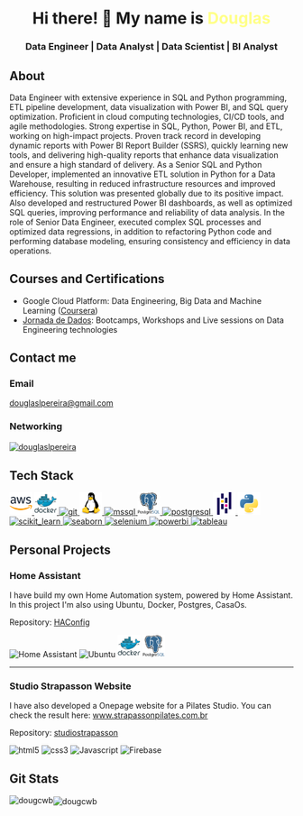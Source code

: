 <h1 align="center"> Hi there! 👋 My name is <span style="color:#FF8">Douglas</h1>

<h3 align="center">Data Engineer | Data Analyst | Data Scientist | BI Analyst</h3>

<!--

<a href="https://github.com/ryo-ma/github-profile-trophy"><h2>🏆 Github Profile Trophy</h2></a>
<p align="left"> <a href="https://github.com/ryo-ma/github-profile-trophy"><img src="https://github-profile-trophy.vercel.app/?username=dougcwb&theme=onedark&no-frame=true" alt="dougcwb" /></a> </p>
<img alt="Static Badge" src="https://img.shields.io/badge/Experience-15%20years-red">
-->
<h2>About</h2>
<p align="left">Data Engineer with extensive experience in SQL and Python programming, ETL pipeline development, data visualization with Power BI, and SQL query optimization. Proficient in cloud computing technologies, CI/CD tools, and agile methodologies. Strong expertise in SQL, Python, Power BI, and ETL, working on high-impact projects. Proven track record in developing dynamic reports with Power BI Report Builder (SSRS), quickly learning new tools, and delivering high-quality reports that enhance data visualization and ensure a high standard of delivery. As a Senior SQL and Python Developer, implemented an innovative ETL solution in Python for a Data Warehouse, resulting in reduced infrastructure resources and improved efficiency. This solution was presented globally due to its positive impact. Also developed and restructured Power BI dashboards, as well as optimized SQL queries, improving performance and reliability of data analysis. In the role of Senior Data Engineer, executed complex SQL processes and optimized data regressions, in addition to refactoring Python code and performing database modeling, ensuring consistency and efficiency in data operations.</p>
<h2>Courses and Certifications</h2>
<ul>
<li>Google Cloud Platform: Data Engineering, Big Data and Machine Learning (<a href="https://www.coursera.org/account/accomplishments/specialization/ESBWG2R2C7XZ" target="blank">Coursera</a>)</li>
<li><a href="https://suajornadadedados.com.br/" target="blank">Jornada de Dados</a>: Bootcamps, Workshops and Live sessions on Data Engineering technologies</li>
</ul>


<h2>Contact me</h2>
<h3 align="left">Email</h3>
<p align="left"><a href="mailto:douglaslpereira@gmail.com">douglaslpereira@gmail.com</a></p>

<h3 align="left">Networking</h3>
<p align="left">
<a href="https://linkedin.com/in/douglaslpereira" target="blank"><img align="center" src="https://raw.githubusercontent.com/rahuldkjain/github-profile-readme-generator/master/src/images/icons/Social/linked-in-alt.svg" alt="douglaslpereira" height="40" /></a>
</p>

<h2>Tech Stack</h2>
<p align="left"><a href="https://aws.amazon.com" target="_blank" rel="noreferrer"> <img src="https://raw.githubusercontent.com/devicons/devicon/master/icons/amazonwebservices/amazonwebservices-original-wordmark.svg" alt="aws" height="40"/> </a> 
<a href="https://www.docker.com/" target="_blank" rel="noreferrer"> <img src="https://raw.githubusercontent.com/devicons/devicon/master/icons/docker/docker-original-wordmark.svg" alt="docker" height="40"/> </a> 
<a href="https://git-scm.com/" target="_blank" rel="noreferrer"> <img src="https://www.vectorlogo.zone/logos/git-scm/git-scm-icon.svg" alt="git" height="40"/> </a> 
<a href="https://www.linux.org/" target="_blank" rel="noreferrer"> <img src="https://raw.githubusercontent.com/devicons/devicon/master/icons/linux/linux-original.svg" alt="linux" height="40"/> </a> 
<a href="https://www.microsoft.com/en-us/sql-server" target="_blank" rel="noreferrer"> <img src="https://www.svgrepo.com/show/303229/microsoft-sql-server-logo.svg" alt="mssql" height="40"/> </a> <a href="https://www.postgresql.org" target="_blank" rel="noreferrer"> <img src="https://raw.githubusercontent.com/devicons/devicon/master/icons/postgresql/postgresql-original-wordmark.svg" alt="postgresql" height="40"/> </a> 
<a href="https://www.oracle.com/database/" target="_blank" rel="noreferrer"> <img src="https://www.svgrepo.com/show/355152/oracle.svg" alt="postgresql" height="40"/> </a>
<a href="https://pandas.pydata.org/" target="_blank" rel="noreferrer"> <img src="https://raw.githubusercontent.com/devicons/devicon/2ae2a900d2f041da66e950e4d48052658d850630/icons/pandas/pandas-original.svg" alt="pandas" height="40"/> </a> <a href="https://www.python.org" target="_blank" rel="noreferrer"> <img src="https://raw.githubusercontent.com/devicons/devicon/master/icons/python/python-original.svg" alt="python" height="40"/> </a> <a href="https://scikit-learn.org/" target="_blank" rel="noreferrer"> <img src="https://upload.wikimedia.org/wikipedia/commons/0/05/Scikit_learn_logo_small.svg" alt="scikit_learn" height="40"/> </a> <a href="https://seaborn.pydata.org/" target="_blank" rel="noreferrer"> <img src="https://seaborn.pydata.org/_images/logo-mark-lightbg.svg" alt="seaborn" height="40"/> </a> <a href="https://www.selenium.dev" target="_blank" rel="noreferrer"> <img src="https://raw.githubusercontent.com/detain/svg-logos/780f25886640cef088af994181646db2f6b1a3f8/svg/selenium-logo.svg" alt="selenium" height="40"/> </a> <a href="https://app.powerbi.com/" target="_blank" rel="noreferrer"> <img src="https://www.svgrepo.com/show/473761/powerbi.svg" alt="powerbi" height="40"/> </a> <a href="https://app.powerbi.com/" target="_blank" rel="noreferrer"> <img src="https://seeklogo.com/images/D/dbt-logo-E4B0ED72A2-seeklogo.com.png" alt="tableau" height="40"/> </a> </p>



<h2>Personal Projects</h2>
<h3>Home Assistant</h3>
<p align="left">I have build my own Home Automation system, powered by Home Assistant. In this project I'm also using Ubuntu, Docker, Postgres, CasaOs. </p>
<p align="left">
Repository: <a href="https://github.com/dougcwb/HAConfig" target="_blank" rel="noreferrer">HAConfig</a></p>
<p align="left">
<img src="https://upload.wikimedia.org/wikipedia/en/thumb/4/49/Home_Assistant_logo_%282023%29.svg/240px-Home_Assistant_logo_%282023%29.svg.png" alt="Home Assistant" height="40"/> <img src="https://www.svgrepo.com/show/452122/ubuntu.svg" alt="Ubuntu" height="40"/> <img src="https://raw.githubusercontent.com/devicons/devicon/master/icons/docker/docker-original-wordmark.svg" alt="docker" height="40"/> <img src="https://raw.githubusercontent.com/devicons/devicon/master/icons/postgresql/postgresql-original-wordmark.svg" alt="postgresql" height="40"/> 
</p>
<hr>
<h3>Studio Strapasson Website</h3>
<p align="left">I have also developed a Onepage website for a Pilates Studio. You can check the result here: <a href="https://strapassonpilates.com.br/" target="_blank" rel="noreferrer">www.strapassonpilates.com.br</a></p>
<p align="left">Repository: <a href="https://github.com/dougcwb/studiostrapasson" target="_blank" rel="Github">studiostrapasson</a> </p>
<p align="left">
    <img src="https://www.svgrepo.com/show/387812/html-five.svg" alt="html5" height="40"/>
    <img src="https://www.svgrepo.com/show/378409/css-fill.svg" alt="css3" height="40"/>
    <img src="https://www.svgrepo.com/show/349419/javascript.svg" alt="Javascript" height="40"/>
    <img src="https://www.svgrepo.com/show/373595/firebase.svg" alt="Firebase" height="40"/>
</p>
<h2>Git Stats</h2>
<p><img align="left" src="https://github-readme-stats.vercel.app/api/top-langs?username=dougcwb&show_icons=true&locale=en&layout=compact" alt="dougcwb" /></p>
<!--
<p>&nbsp;<img align="center" src="https://github-readme-stats.vercel.app/api?username=dougcwb&show_icons=true&locale=en" alt="dougcwb" /></p>-->

<p><img align="center" src="https://github-readme-streak-stats.herokuapp.com/?user=dougcwb&" alt="dougcwb" /></p>

<!--
[![dougcwb's GitHub | Stats](https://stats.quira.sh/dougcwb/github?theme=dark)](https://quira.sh?utm_source=widgets&utm_campaign=dougcwb)

**dougcwb/dougcwb** is a ✨ _special_ ✨ repository because its `README.md` (this file) appears on your GitHub profile.

Here are some ideas to get you started:

- 🔭 I’m currently working on ...
- 🌱 I’m currently learning ...
- 👯 I’m looking to collaborate on ...
- 🤔 I’m looking for help with ...
- 💬 Ask me about ...
- 📫 How to reach me: ...
- 😄 Pronouns: ...
- ⚡ Fun fact: ...
-->
<!--
-->